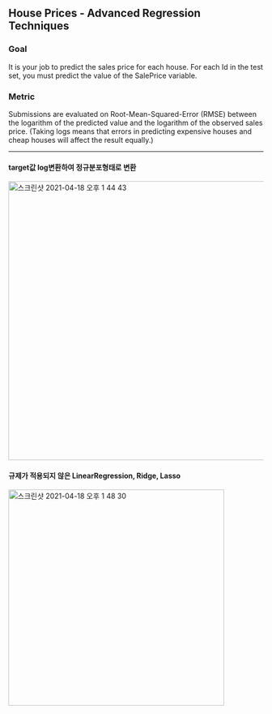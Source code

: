<h2>House Prices - Advanced Regression Techniques</h2>

<h3>Goal</h3>
It is your job to predict the sales price for each house. For each Id in the test set, you must predict the value of the SalePrice variable. 

<h3>Metric</h3>
Submissions are evaluated on Root-Mean-Squared-Error (RMSE) between the logarithm of the predicted value and the logarithm of the observed sales price. (Taking logs means that errors in predicting expensive houses and cheap houses will affect the result equally.)

***

<h4>target값 log변환하여 정규분포형태로 변환</h4>
<img width="550" alt="스크린샷 2021-04-18 오후 1 44 43" src="https://user-images.githubusercontent.com/54436228/115134568-41fd2580-a04c-11eb-9b0d-14898a9f2c11.png">

<h4>규제가 적용되지 않은 LinearRegression, Ridge, Lasso </h4>
<img width="426" alt="스크린샷 2021-04-18 오후 1 48 30" src="https://user-images.githubusercontent.com/54436228/115134645-d4052e00-a04c-11eb-932b-8ae5a19c9b4a.png">
